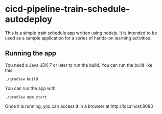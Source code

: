 # cicd-pipeline-train-schedule-autodeploy 

This is a simple train schedule app written using nodejs. It is intended to be used as a sample application for a series of hands-on learning activities.  

## Running the app

You need a Java JDK 7 or later to run the build. You can run the build like this:  

    ./gradlew build

 
You can run the app with:

    ./gradlew npm_start
    

Once it is running, you can access it in a browser at http://localhost:8080 
